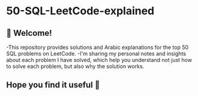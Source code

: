 # 50-SQL-LeetCode-explained
## 👋 Welcome!
-This repository provides solutions and Arabic explanations for the top 50 SQL problems on LeetCode.
-I'm sharing my personal notes and insights about each problem I have solved, which help you understand not just how to solve each problem, but also why the solution works.

## Hope you find it useful 💖
